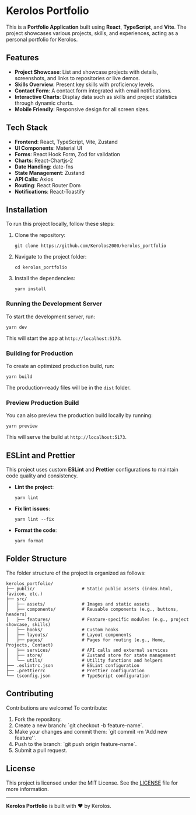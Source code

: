 
# Kerolos Portfolio

This is a **Portfolio Application** built using **React**, **TypeScript**, and **Vite**. The project showcases various projects, skills, and experiences, acting as a personal portfolio for Kerolos.

## Features

- **Project Showcase**: List and showcase projects with details, screenshots, and links to repositories or live demos.
- **Skills Overview**: Present key skills with proficiency levels.
- **Contact Form**: A contact form integrated with email notifications.
- **Interactive Charts**: Display data such as skills and project statistics through dynamic charts.
- **Mobile Friendly**: Responsive design for all screen sizes.

## Tech Stack

- **Frontend**: React, TypeScript, Vite, Zustand
- **UI Components**: Material UI
- **Forms**: React Hook Form, Zod for validation
- **Charts**: React-Chartjs-2
- **Date Handling**: date-fns
- **State Management**: Zustand
- **API Calls**: Axios
- **Routing**: React Router Dom
- **Notifications**: React-Toastify

## Installation

To run this project locally, follow these steps:

1. Clone the repository:

   ```
   git clone https://github.com/Kerolos2000/kerolos_portfolio
   ```

2. Navigate to the project folder:

   ```
   cd kerolos_portfolio
   ```

3. Install the dependencies:

   ```
   yarn install
   ```

### Running the Development Server

To start the development server, run:

```
yarn dev
```

This will start the app at `http://localhost:5173`.

### Building for Production

To create an optimized production build, run:

```
yarn build
```

The production-ready files will be in the `dist` folder.

### Preview Production Build

You can also preview the production build locally by running:

```
yarn preview
```

This will serve the build at `http://localhost:5173`.

## ESLint and Prettier

This project uses custom **ESLint** and **Prettier** configurations to maintain code quality and consistency.

- **Lint the project**:

  ```
  yarn lint
  ```

- **Fix lint issues**:

  ```
  yarn lint --fix
  ```

- **Format the code**:

  ```
  yarn format
  ```

## Folder Structure

The folder structure of the project is organized as follows:

```
kerolos_portfolio/
├── public/                  # Static public assets (index.html, favicon, etc.)
├── src/
│   ├── assets/              # Images and static assets
│   ├── components/          # Reusable components (e.g., buttons, headers)
│   ├── features/            # Feature-specific modules (e.g., project showcase, skills)
│   ├── hooks/               # Custom hooks
│   ├── layouts/             # Layout components
│   ├── pages/               # Pages for routing (e.g., Home, Projects, Contact)
│   ├── services/            # API calls and external services
│   ├── store/               # Zustand store for state management
│   └── utils/               # Utility functions and helpers
├── .eslintrc.json           # ESLint configuration
├── .prettierrc              # Prettier configuration
└── tsconfig.json            # TypeScript configuration
```

## Contributing

Contributions are welcome! To contribute:

1. Fork the repository.
2. Create a new branch: \`git checkout -b feature-name\`.
3. Make your changes and commit them: \`git commit -m 'Add new feature'\`.
4. Push to the branch: \`git push origin feature-name\`.
5. Submit a pull request.

## License

This project is licensed under the MIT License. See the [LICENSE](LICENSE) file for more information.

---

**Kerolos Portfolio** is built with ❤️ by Kerolos.
